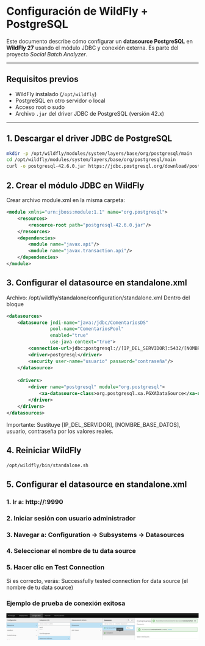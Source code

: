 # Configuración de WildFly + PostgreSQL

Este documento describe cómo configurar un **datasource PostgreSQL** en **WildFly 27** usando el módulo JDBC y conexión externa. Es parte del proyecto *Social Batch Analyzer*.

---

## Requisitos previos

- WildFly instalado (`/opt/wildfly`)
- PostgreSQL en otro servidor o local
- Acceso root o sudo
- Archivo `.jar` del driver JDBC de PostgreSQL (versión 42.x)

---

## 1. Descargar el driver JDBC de PostgreSQL

```bash
mkdir -p /opt/wildfly/modules/system/layers/base/org/postgresql/main
cd /opt/wildfly/modules/system/layers/base/org/postgresql/main
curl -o postgresql-42.6.0.jar https://jdbc.postgresql.org/download/postgresql-42.6.0.jar
```
## 2. Crear el módulo JDBC en WildFly
Crear archivo module.xml en la misma carpeta:

```xml
<module xmlns="urn:jboss:module:1.1" name="org.postgresql">
    <resources>
        <resource-root path="postgresql-42.6.0.jar"/>
    </resources>
    <dependencies>
        <module name="javax.api"/>
        <module name="javax.transaction.api"/>
    </dependencies>
</module>
``` 

## 3. Configurar el datasource en standalone.xml

Archivo: /opt/wildfly/standalone/configuration/standalone.xml
Dentro del bloque <subsystem xmlns="urn:jboss:domain:datasources:7.2">
```xml
<datasources>
    <datasource jndi-name="java:/jdbc/ComentariosDS"
                pool-name="ComentariosPool"
                enabled="true"
                use-java-context="true">
        <connection-url>jdbc:postgresql://[IP_DEL_SERVIDOR]:5432/[NOMBRE_BASE_DATOS]</connection-url>
        <driver>postgresql</driver>
        <security user-name="usuario" password="contraseña"/>
    </datasource>

    <drivers>
        <driver name="postgresql" module="org.postgresql">
            <xa-datasource-class>org.postgresql.xa.PGXADataSource</xa-datasource-class>
        </driver>
    </drivers>
</datasources>
``` 
Importante: Sustituye [IP_DEL_SERVIDOR], [NOMBRE_BASE_DATOS], usuario, contraseña por los valores reales.

## 4. Reiniciar WildFly

```bash
/opt/wildfly/bin/standalone.sh
```

## 5. Configurar el datasource en standalone.xml
### 1. Ir a: http://<IP-servidor>:9990
### 2. Iniciar sesión con usuario administrador
### 3. Navegar a: Configuration → Subsystems → Datasources
### 4. Seleccionar el nombre de tu data source
### 5. Hacer clic en Test Connection

Si es correcto, verás:
Successfully tested connection for data source (el nombre de tu data source) 

### Ejemplo de prueba de conexión exitosa

![Prueba de conexión exitosa en WildFly](img/test-connection-success.png)


